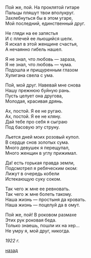 Пой же, пой. На проклятой гитаре  
Пальцы пляшут твои вполукруг.  
Захлебнуться бы в этом угаре,  
Мой последний, единственный друг.  

Не гляди на ее запястья  
И с плечей ее льющийся шелк.  
Я искал в этой женщине счастья,  
А нечаянно гибель нашел.  

Я не знал, что любовь — зараза,  
Я не знал, что любовь — чума.  
Подошла и прищуренным глазом  
Хулигана свела с ума.  

Пой, мой друг. Навевай мне снова  
Нашу прежнюю буйную рань.  
Пусть целует она другова,  
Молодая, красивая дрянь.  

Ах, постой. Я ее не ругаю.  
Ах, постой. Я ее не кляну.  
Дай тебе про себя я сыграю  
Под басовую эту струну.  

Льется дней моих розовый купол.  
В сердце снов золотых сума.  
Много девушек я перещупал,  
Много женщин в углу прижимал.  

Да! есть горькая правда земли,  
Подсмотрел я ребяческим оком:  
Лижут в очередь кобели  
Истекающую суку соком.  

Так чего ж мне ее ревновать.  
Так чего ж мне болеть такому.  
Наша жизнь — простыня да кровать.  
Наша жизнь — поцелуй да в омут.  

Пой же, пой! В роковом размахе  
Этих рук роковая беда.  
Только знаешь, пошли их на хер…  
Не умру я, мой друг, никогда.  

_1922 г._

[назад](./../004-pr.md)

